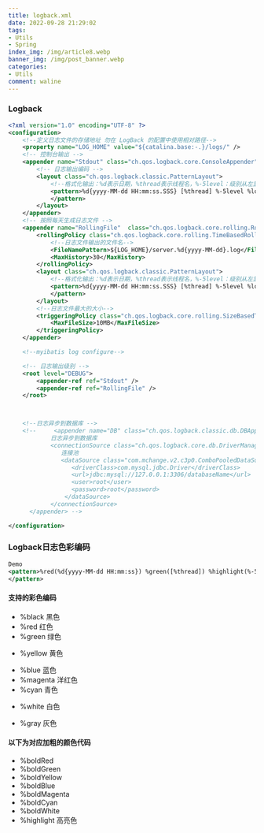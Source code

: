 ```yaml
---
title: logback.xml
date: 2022-09-28 21:29:02
tags: 
- Utils
- Spring
index_img: /img/article8.webp
banner_img: /img/post_banner.webp
categories:
- Utils
comment: waline
---
```


### Logback

```xml
<?xml version="1.0" encoding="UTF-8" ?>
<configuration>
    <!--定义日志文件的存储地址 勿在 LogBack 的配置中使用相对路径-->
    <property name="LOG_HOME" value="${catalina.base:-.}/logs/" />
    <!-- 控制台输出 -->
    <appender name="Stdout" class="ch.qos.logback.core.ConsoleAppender">
        <!-- 日志输出编码 -->
        <layout class="ch.qos.logback.classic.PatternLayout">
            <!--格式化输出：%d表示日期，%thread表示线程名，%-5level：级别从左显示5个字符宽度%msg：日志消息，%n是换行符-->
            <pattern>%d{yyyy-MM-dd HH:mm:ss.SSS} [%thread] %-5level %logger{50} - %msg%n
            </pattern>
        </layout>
    </appender>
    <!-- 按照每天生成日志文件 -->
    <appender name="RollingFile"  class="ch.qos.logback.core.rolling.RollingFileAppender">
        <rollingPolicy class="ch.qos.logback.core.rolling.TimeBasedRollingPolicy">
            <!--日志文件输出的文件名-->
            <FileNamePattern>${LOG_HOME}/server.%d{yyyy-MM-dd}.log</FileNamePattern>
            <MaxHistory>30</MaxHistory>
        </rollingPolicy>
        <layout class="ch.qos.logback.classic.PatternLayout">
            <!--格式化输出：%d表示日期，%thread表示线程名，%-5level：级别从左显示5个字符宽度%msg：日志消息，%n是换行符-->
            <pattern>%d{yyyy-MM-dd HH:mm:ss.SSS} [%thread] %-5level %logger{50} - %msg%n
            </pattern>
        </layout>
        <!--日志文件最大的大小-->
        <triggeringPolicy class="ch.qos.logback.core.rolling.SizeBasedTriggeringPolicy">
            <MaxFileSize>10MB</MaxFileSize>
        </triggeringPolicy>
    </appender>

    <!--myibatis log configure-->

    <!-- 日志输出级别 -->
    <root level="DEBUG">
        <appender-ref ref="Stdout" />
        <appender-ref ref="RollingFile" />
    </root>



    <!--日志异步到数据库 -->
    <!--     <appender name="DB" class="ch.qos.logback.classic.db.DBAppender">
            日志异步到数据库
            <connectionSource class="ch.qos.logback.core.db.DriverManagerConnectionSource">
               连接池
               <dataSource class="com.mchange.v2.c3p0.ComboPooledDataSource">
                  <driverClass>com.mysql.jdbc.Driver</driverClass>
                  <url>jdbc:mysql://127.0.0.1:3306/databaseName</url>
                  <user>root</user>
                  <password>root</password>
                </dataSource>
            </connectionSource>
      </appender> -->

</configuration>
```

### Logback日志色彩编码

```xml
Demo
<pattern>%red(%d{yyyy-MM-dd HH:mm:ss}) %green([%thread]) %highlight(%-5level) %boldMagenta(%logger) - %cyan(%msg%n)
</pattern>
```

#### 支持的彩色编码

- <div color=black>%black 黑色</div>

- <div color=red>%red 红色</div>

- <div color=green>%green 绿色</div>

- %yellow 黄色

- <div color=blue>%blue 蓝色</div>

- <div color=magenta>%magenta 洋红色</div>

- <div color=cyan>%cyan 青色</div>

- %white 白色

- <div color=gray>%gray 灰色</div>

#### 以下为对应加粗的颜色代码

- %boldRed
- %boldGreen
- %boldYellow
- %boldBlue
- %boldMagenta
- %boldCyan
- %boldWhite
- %highlight 高亮色

<div>
    <script src="//cdn.jsdelivr.net/npm/@waline/client"></script>
<script src="//cdn.jsdelivr.net/npm/@waline/client"></script>  
<div id="waline"></div>
  <script>
    Waline({
      el: '#waline',
      serverURL: 'https://vercel-project-4d7haxk1c-i-xiaoxin.vercel.app',
    });
  </script>

